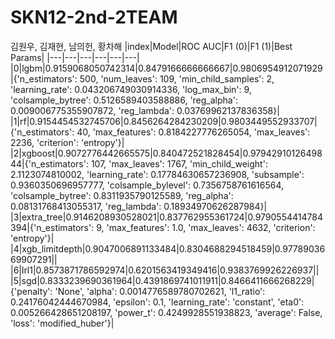 # SKN12-2nd-2TEAM
김원우, 김재현, 남의헌, 황차해
|index|Model|ROC AUC|F1 \(0\)|F1 \(1\)|Best Params|
|---|---|---|---|---|---|
|0|lgbm|0\.9159068050742314|0\.8479166666666667|0\.9806954912071929|\{'n\_estimators': 500, 'num\_leaves': 109, 'min\_child\_samples': 2, 'learning\_rate': 0\.043206749030914336, 'log\_max\_bin': 9, 'colsample\_bytree': 0\.5126589403588886, 'reg\_alpha': 0\.009006775355907872, 'reg\_lambda': 0\.03769962137836358\}|
|1|rf|0\.9154454532745706|0\.8456264284230209|0\.9803449552933707|\{'n\_estimators': 40, 'max\_features': 0\.8184227776265054, 'max\_leaves': 2236, 'criterion': 'entropy'\}|
|2|xgboost|0\.9072776442665575|0\.840472521828454|0\.9794291012649844|\{'n\_estimators': 107, 'max\_leaves': 1767, 'min\_child\_weight': 2\.1123074810002, 'learning\_rate': 0\.17784630657236908, 'subsample': 0\.9360350696957777, 'colsample\_bylevel': 0\.7356758761616564, 'colsample\_bytree': 0\.8311935790125589, 'reg\_alpha': 0\.08131768413055317, 'reg\_lambda': 0\.18934970626287984\}|
|3|extra\_tree|0\.9146208930528021|0\.837762955361724|0\.9790554414784394|\{'n\_estimators': 9, 'max\_features': 1\.0, 'max\_leaves': 4632, 'criterion': 'entropy'\}|
|4|xgb\_limitdepth|0\.9047006891133484|0\.8304688294518459|0\.9778903669907291||
|6|lrl1|0\.8573871786592974|0\.6201563419349416|0\.9383769926226937||
|5|sgd|0\.8333239690361964|0\.4391869741011911|0\.8466411666268229|\{'penalty': 'None', 'alpha': 0\.0014776589780702621, 'l1\_ratio': 0\.24176042444670984, 'epsilon': 0\.1, 'learning\_rate': 'constant', 'eta0': 0\.005266428651208197, 'power\_t': 0\.4249928551938823, 'average': False, 'loss': 'modified\_huber'\}|
